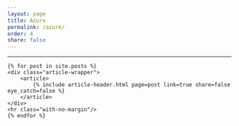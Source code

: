 ```yaml
---
layout: page
title: Azure
permalink: /azure/
order: 4
share: false
---
```


<div id="search-results">
    <hr id="first-hr" class="with-no-margin"/>

    {% for post in site.posts %}
    <div class="article-wrapper">
        <article>
            {% include article-header.html page=post link=true share=false eye_catch=false %}
        </article>
    </div>
    <hr class="with-no-margin"/>
    {% endfor %}
</div>